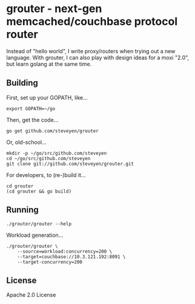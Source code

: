 grouter - next-gen memcached/couchbase protocol router
======================================================

Instead of "hello world", I write proxy/routers when trying out a new
language.  With grouter, I can also play with design ideas for a moxi
"2.0", but learn golang at the same time.

Building
--------

First, set up your GOPATH, like...

    export GOPATH=~/go

Then, get the code...

    go get github.com/steveyen/grouter

Or, old-school...

    mkdir -p ~/go/src/github.com/steveyen
    cd ~/go/src/github.com/steveyen
    git clone git://github.com/steveyen/grouter.git

For developers, to (re-)build it...

    cd grouter
    (cd grouter && go build)

Running
-------

    ./grouter/grouter --help

Workload generation...

    ./grouter/grouter \
        --source=workload:concurrency=200 \
        --target=couchbase://10.3.121.192:8091 \
        --target-concurrency=200

License
-------

Apache 2.0 License
